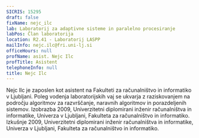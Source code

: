 ```yaml
---
SICRIS: 15295
draft: false
fixName: nejc_ilc
lab: Laboratorij za adaptivne sisteme in paralelno procesiranje
labPos: Član laboratorija
location: R2.41 - Laboratorij LASPP
mailInfo: nejc.ilc@fri.uni-lj.si
officeHours: null
profName: asist. Nejc Ilc
profTitle: Asistent
telephoneInfo: null
title: Nejc Ilc
---
```



Nejc Ilc je zaposlen kot asistent na Fakulteti za računalništvo in informatiko v Ljubljani. Poleg vodenja laboratorijskih vaj se ukvarja z raziskovanjem na področju algoritmov za razvrščanje, naravnih algoritmov in porazdeljenih sistemov.
Izobrazba
2009, Univerzitetni diplomirani inženir računalništva in informatike, Univerza v Ljubljani, Fakulteta za računalništvo in informatiko.
Izkušnje
2009, Univerzitetni diplomirani inženir računalništva in informatike, Univerza v Ljubljani, Fakulteta za računalništvo in informatiko.